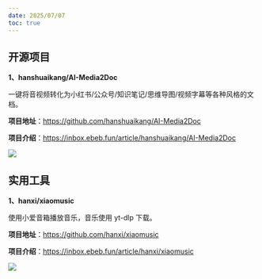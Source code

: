 ```yaml
---
date: 2025/07/07
toc: true
---
```


## 开源项目
**1、hanshuaikang/AI-Media2Doc**

一键将音视频转化为小红书/公众号/知识笔记/思维导图/视频字幕等各种风格的文档。

**项目地址**：https://github.com/hanshuaikang/AI-Media2Doc

**项目介绍**：https://inbox.ebeb.fun/article/hanshuaikang/AI-Media2Doc

![](https://opengraph.githubassets.com/6f55f86b980f349994d646f5efe688415e9d1434dc0d0930f7f10e304524181a/hanshuaikang/AI-Media2Doc)

## 实用工具
**1、hanxi/xiaomusic**

使用小爱音箱播放音乐，音乐使用 yt-dlp 下载。

**项目地址**：https://github.com/hanxi/xiaomusic

**项目介绍**：https://inbox.ebeb.fun/article/hanxi/xiaomusic

![](https://repository-images.githubusercontent.com/704881002/39cc62de-d374-486a-ae8b-130b46ebffeb)

